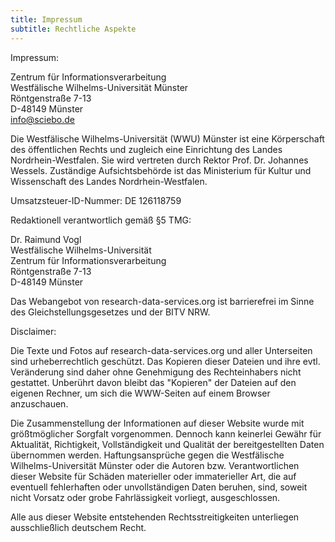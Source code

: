 ```yaml
---
title: Impressum
subtitle: Rechtliche Aspekte
---
```


Impressum:

Zentrum für Informationsverarbeitung  
Westfälische Wilhelms-Universität Münster   
Röntgenstraße 7-13   
D-48149 Münster   
info@sciebo.de   
 
Die Westfälische Wilhelms-Universität (WWU) Münster ist eine Körperschaft des öffentlichen Rechts und zugleich eine Einrichtung des Landes Nordrhein-Westfalen. Sie wird vertreten durch Rektor Prof. Dr. Johannes Wessels. Zuständige Aufsichtsbehörde ist das Ministerium für Kultur und Wissenschaft des Landes Nordrhein-Westfalen.

Umsatzsteuer-ID-Nummer: DE 126118759

Redaktionell verantwortlich gemäß §5 TMG:  

Dr. Raimund Vogl  
Westfälische Wilhelms-Universität  
Zentrum für Informationsverarbeitung  
Röntgenstraße 7-13  
D-48149 Münster  

Das Webangebot von research-data-services.org ist barrierefrei im Sinne des Gleichstellungsgesetzes und der BITV NRW.

Disclaimer:

Die Texte und Fotos auf research-data-services.org und aller Unterseiten sind urheberrechtlich geschützt. Das Kopieren dieser Dateien und ihre evtl. Veränderung sind daher ohne Genehmigung des Rechteinhabers nicht gestattet. Unberührt davon bleibt das "Kopieren" der Dateien auf den eigenen Rechner, um sich die WWW-Seiten auf einem Browser anzuschauen.

Die Zusammenstellung der Informationen auf dieser Website wurde mit größtmöglicher Sorgfalt vorgenommen. Dennoch kann keinerlei Gewähr für Aktualität, Richtigkeit, Vollständigkeit und Qualität der bereitgestellten Daten übernommen werden. Haftungsansprüche gegen die Westfälische Wilhelms-Universität Münster oder die Autoren bzw. Verantwortlichen dieser Website für Schäden materieller oder immaterieller Art, die auf eventuell fehlerhaften oder unvollständigen Daten beruhen, sind, soweit nicht Vorsatz oder grobe Fahrlässigkeit vorliegt, ausgeschlossen.

Alle aus dieser Website entstehenden Rechtsstreitigkeiten unterliegen ausschließlich deutschem Recht.